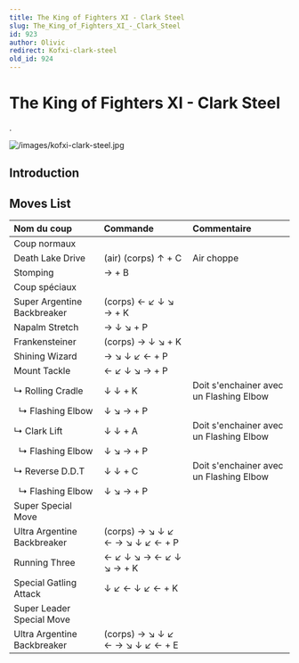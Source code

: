 ```yaml
---
title: The King of Fighters XI - Clark Steel
slug: The_King_of_Fighters_XI_-_Clark_Steel
id: 923
author: Olivic
redirect: Kofxi-clark-steel
old_id: 924
---
```


# The King of Fighters XI - Clark Steel

.

![](/images/kofxi-clark-steel.jpg "/images/kofxi-clark-steel.jpg")

## Introduction

## Moves List

| Nom du coup                 | Commande                        | Commentaire                             |
|:----------------------------|:--------------------------------|:----------------------------------------|
| Coup normaux                |                                 |                                         |
| Death Lake Drive            | (air) (corps) ↑ + C             | Air choppe                              |
| Stomping                    | → + B                           |                                         |
| Coup spéciaux               |                                 |                                         |
| Super Argentine Backbreaker | (corps) ← ↙ ↓ ↘ → + K           |                                         |
| Napalm Stretch              | → ↓ ↘ + P                       |                                         |
| Frankensteiner              | (corps) → ↓ ↘ + K               |                                         |
| Shining Wizard              | → ↘ ↓ ↙ ← + P                   |                                         |
| Mount Tackle                | ← ↙ ↓ ↘ → + P                   |                                         |
| ↳ Rolling Cradle            | ↓ ↓ + K                         | Doit s'enchainer avec un Flashing Elbow |
|   ↳ Flashing Elbow          | ↓ ↘ → + P                       |                                         |
| ↳ Clark Lift                | ↓ ↓ + A                         | Doit s'enchainer avec un Flashing Elbow |
|   ↳ Flashing Elbow          | ↓ ↘ → + P                       |                                         |
| ↳ Reverse D.D.T             | ↓ ↓ + C                         | Doit s'enchainer avec un Flashing Elbow |
|   ↳ Flashing Elbow          | ↓ ↘ → + P                       |                                         |
| Super Special Move          |                                 |                                         |
| Ultra Argentine Backbreaker | (corps) → ↘ ↓ ↙ ← → ↘ ↓ ↙ ← + P |                                         |
| Running Three               | ← ↙ ↓ ↘ → ← ↙ ↓ ↘ → + K         |                                         |
| Special Gatling Attack      | ↓ ↙ ← ↓ ↙ ← + K                 |                                         |
| Super Leader Special Move   |                                 |                                         |
| Ultra Argentine Backbreaker | (corps) → ↘ ↓ ↙ ← → ↘ ↓ ↙ ← + E |                                         |
